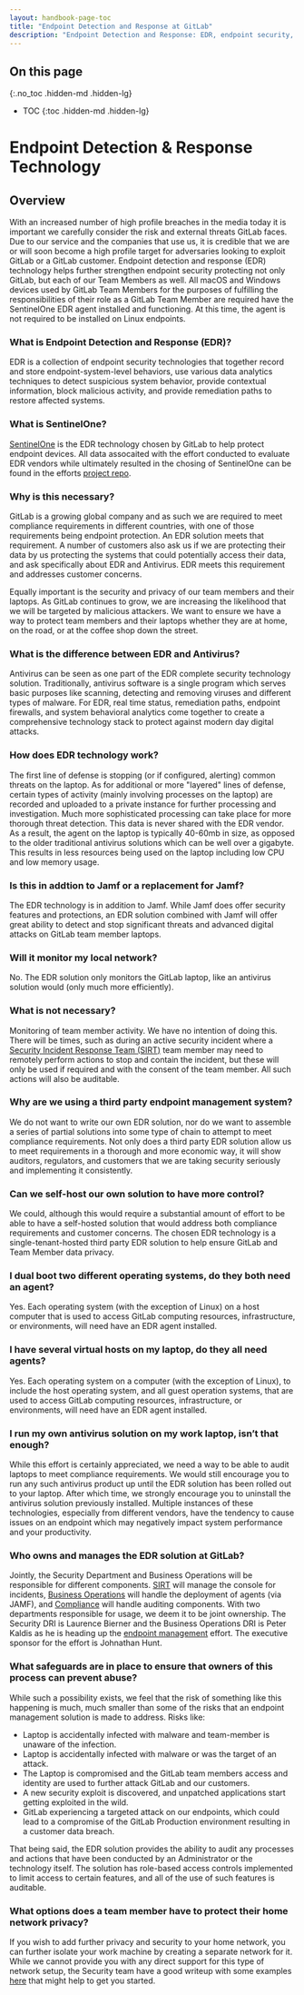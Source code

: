 ```yaml
---
layout: handbook-page-toc
title: "Endpoint Detection and Response at GitLab"
description: "Endpoint Detection and Response: EDR, endpoint security, anti-virus, macOS, Windows, Linux, endpoint management"
---
```


## On this page
{:.no_toc .hidden-md .hidden-lg}

- TOC
{:toc .hidden-md .hidden-lg}


# Endpoint Detection & Response Technology

## Overview
With an increased number of high profile breaches in the media today it is important we carefully consider the risk and external threats GitLab faces.  Due to our service and the companies that use us, it is credible that we are or will soon become a high profile target for adversaries looking to exploit GitLab or a GitLab customer. Endpoint detection and response (EDR) technology helps further strengthen endpoint security protecting not only GitLab, but each of our Team Members as well. All macOS and Windows devices used by GitLab Team Members for the purposes of fulfilling the responsibilities of their role as a GitLab Team Member are required have the SentinelOne EDR agent installed and functioning. At this time, the agent is not required to be installed on Linux endpoints.

### What is Endpoint Detection and Response (EDR)?

EDR is a collection of endpoint security technologies that together record and store endpoint-system-level behaviors, use various data analytics techniques to detect suspicious system behavior, provide contextual information, block malicious activity, and provide remediation paths to restore affected systems.

### What is SentinelOne?
[SentinelOne](https://www.sentinelone.com/) is the EDR technology chosen by GitLab to help protect endpoint devices. All data assocaited with the effort conducted to evaluate EDR vendors while ultimately resulted in the chosing of SentinelOne can be found in the efforts [project repo](https://gitlab.com/gitlab-com/gl-security/security-research/edr-proof-of-concept/-/tree/master).

### Why is this necessary?

GitLab is a growing global company and as such we are required to meet compliance requirements in different countries, with one of those requirements being endpoint protection. An EDR solution meets that requirement. A number of customers also ask us if we are protecting their data by us protecting the systems that could potentially access their data, and ask specifically about EDR and Antivirus. EDR meets this requirement and addresses customer concerns.

Equally important is the security and privacy of our team members and their laptops. As GitLab continues to grow, we are increasing the likelihood that we will be targeted by malicious attackers. We want to ensure we have a way to protect team members and their laptops whether they are at home, on the road, or at the coffee shop down the street.

### What is the difference between EDR and Antivirus?

Antivirus can be seen as one part of the EDR complete security technology solution. Traditionally, antivirus software is a single program which serves basic purposes like scanning, detecting and removing viruses and different types of malware. For EDR, real time status, remediation paths, endpoint firewalls, and system behavioral analytics come together to create a comprehensive technology stack to protect against modern day digital attacks. 

### How does EDR technology work?

The first line of defense is stopping (or if configured, alerting) common threats on the laptop. As for additional or more "layered" lines of defense, certain types of activity (mainly involving processes on the laptop) are recorded and uploaded to a private instance for further processing and investigation. Much more sophisticated processing can take place for more thorough threat detection. This data is never shared with the EDR vendor. As a result, the agent on the laptop is typically 40-60mb in size, as opposed to the older traditional antivirus solutions which can be well over a gigabyte. This results in less resources being used on the laptop including low CPU and low memory usage.

### Is this in addtion to Jamf or a replacement for Jamf?

The EDR technology is in addition to Jamf. While Jamf does offer security features and protections, an EDR solution combined with Jamf will offer great ability to detect and stop significant threats and advanced digital attacks on GitLab team member laptops.

### Will it monitor my local network?

No. The EDR solution only monitors the GitLab laptop, like an antivirus solution would (only much more efficiently).

### What is not necessary?

Monitoring of team member activity. We have no intention of doing this. There will be times, such as during an active security incident where a [Security Incident Response Team (SIRT)](https://about.gitlab.com/handbook/engineering/security/#sirt---security-incident-response-team) team member may need to remotely perform actions to stop and contain the incident, but these will only be used if required and with the consent of the team member. All such actions will also be auditable.

### Why are we using a third party endpoint management system?

We do not want to write our own EDR solution, nor do we want to assemble a series of partial solutions into some type of chain to attempt to meet compliance requirements. Not only does a third party EDR solution allow us to meet requirements in a thorough and more economic way, it will show auditors, regulators, and customers that we are taking security seriously and implementing it consistently.

### Can we self-host our own solution to have more control?

We could, although this would require a substantial amount of effort to be able to have a self-hosted solution that would address both compliance requirements and customer concerns. The chosen EDR technology is a single-tenant-hosted third party EDR solution to help ensure GitLab and Team Member data privacy.

### I dual boot two different operating systems, do they both need an agent?

Yes. Each operating system (with the exception of Linux) on a host computer that is used to access GitLab computing resources, infrastructure, or environments, will need have an EDR agent installed.

### I have several virtual hosts on my laptop, do they all need agents?

Yes. Each operating system on a computer (with the exception of Linux), to include the host operating system, and all guest operation systems, that are used to access GitLab computing resources, infrastructure, or environments, will need have an EDR agent installed.


### I run my own antivirus solution on my work laptop, isn’t that enough?

While this effort is certainly appreciated, we need a way to be able to audit laptops to meet compliance requirements. We would still encourage you to run any such antivirus product up until the EDR solution has been rolled out to your laptop. After which time, we strongly encourage you to uninstall the antivirus solution previously installed. Multiple instances of these technologies, especially from different vendors, have the tendency to cause issues on an endpoint which may negatively impact system performance and your productivity.


### Who owns and manages the EDR solution at GitLab?

Jointly, the Security Department and Business Operations will be responsible for different components. [SIRT](https://about.gitlab.com/handbook/engineering/security/security-operations/sirt/sec-incident-response.html) will manage the console for incidents, [Business Operations](https://about.gitlab.com/handbook/business-ops/) will handle the deployment of agents (via JAMF), and [Compliance](https://about.gitlab.com/handbook/engineering/security/security-assurance/security-compliance/compliance.html) will handle auditing components. With two departments responsible for usage, we deem it to be joint ownership. The Security DRI is Laurence Bierner and the Business Operations DRI is Peter Kaldis as he is heading up the [endpoint management](https://about.gitlab.com/handbook/business-ops/team-member-enablement/onboarding-access-requests/endpoint-management/) effort. The executive sponsor for the effort is Johnathan Hunt.

### What safeguards are in place to ensure that owners of this process can prevent abuse?

While such a possibility exists, we feel that the risk of something like this happening is much, much smaller than some of the risks that an endpoint management solution is made to address. Risks like:
 - Laptop is accidentally infected with malware and team-member is unaware of the infection.
 - Laptop is accidentally infected with malware or was the target of an attack.
 - The Laptop is compromised and the GitLab team members access and identity are used to further attack GitLab and our customers.
 - A new security exploit is discovered, and unpatched applications start getting exploited in the wild.
 - GitLab experiencing a targeted attack on our endpoints, which could lead to a compromise of the GitLab Production environment resulting in a customer data breach.

That being said, the EDR solution provides the ability to audit any processes and actions that have been conducted by an Administrator or the technology itself. The solution has role-based access controls implemented to limit access to certain features, and all of the use of such features is auditable.

### What options does a team member have to protect their home network privacy?

If you wish to add further privacy and security to your home network, you can further isolate your work machine by creating a separate network for it. While we cannot provide you with any direct support for this type of network setup, the Security team have a good writeup with some examples [here](https://about.gitlab.com/handbook/security/network-isolation/) that might help to get you started.
